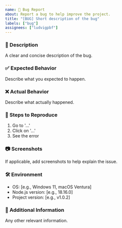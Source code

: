 ```yaml
---
name: 🐞 Bug Report
about: Report a bug to help improve the project.
title: "[BUG] Short description of the bug"
labels: ["bug"]
assignees: ["ludvigpbf"]
---
```


### 📝 Description
A clear and concise description of the bug.

### ✅ Expected Behavior
Describe what you expected to happen.

### ❌ Actual Behavior
Describe what actually happened.

### 🎯 Steps to Reproduce
1. Go to '...'
2. Click on '...'
3. See the error

### 📷 Screenshots
If applicable, add screenshots to help explain the issue.

### 🛠️ Environment
- OS: [e.g., Windows 11, macOS Ventura]
- Node.js version: [e.g., 18.16.0]
- Project version: [e.g., v1.0.2]

### 📌 Additional Information
Any other relevant information.